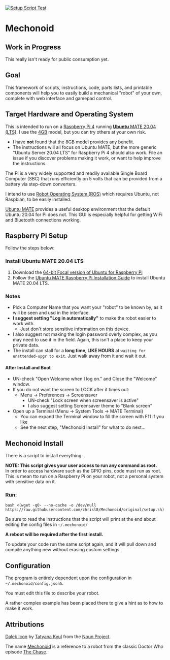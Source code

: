 [![Setup Script Test](https://github.com/chrisl8/Mechonoid/actions/workflows/setup.yml/badge.svg)](https://github.com/chrisl8/Mechonoid/actions/workflows/setup.yml)

# Mechonoid

## Work in Progress

This really isn't ready for public consumption yet.

## Goal

This framework of scripts, instructions, code, parts lists, and printable components will help you to easily build a mechanical "robot" of your own, complete with web interface and gamepad control.

## Target Hardware and Operating System

This is intended to run on a [Raspberry Pi 4](https://www.raspberrypi.com/products/raspberry-pi-4-model-b/) running [**Ubuntu** MATE 20.04 (LTS)](https://ubuntu-mate.org/download/arm64/focal/).  I use the [4GB](https://www.raspberrypi.com/products/raspberry-pi-4-model-b/) model, but you can try others at your own risk.  
 - I have **not** found that the 8GB model provides any benefit.
 - The instructions will all focus on Ubuntu MATE, but the more generic "Ubuntu Server 20.04 LTS" for Raspberry Pi 4 should also work. File an issue if you discover problems making it work, or want to help improve the instructions.

The Pi is a very widely supported and readily available Single Board Computer (SBC) that runs efficiently on 5 volts that can be provided from a battery via step-down converters.

I intend to use [Robot Operating System (ROS)](https://www.ros.org/) which requires Ubuntu, not Raspbian, to be easily installed.

[Ubuntu MATE](https://ubuntu-mate.org/raspberry-pi/) provides a useful desktop environment that the default Ubuntu 20.04 for Pi does not. This GUI is especially helpful for getting WiFi and Bluetooth connections working.


## Raspberry Pi Setup

Follow the steps below:

### Install Ubuntu MATE 20.04 LTS

1. Download the [64-bit Focal version of Ubuntu for Raspberry Pi](https://ubuntu-mate.org/download/arm64/focal/) 
2. Follow the [Ubuntu MATE Raspberry Pi Installation Guide](https://ubuntu-mate.org/raspberry-pi/install/) to install Ubuntu MATE 20.04 LTS.

### Notes
 - Pick a Computer Name that you want your "robot" to be known by, as it will be seen and usd in the interface.
 - **I suggest setting "Log in automatically"** to make the robot easier to work with.
   - Just don't store sensitive information on this device.
 - I also suggest not making the login password overly complex, as you may need to use it in the field. Again, this isn't a place to keep your private data.
 - The install can stall for a **long time, LIKE HOURS** at `waiting for unattended-upgr to exit`. Just walk away from it and wait it out.

#### After Install and Boot
 - UN-check "Open Welcome when I log on." and Close the "Welcome" window.
 - If you do not want the screen to LOCK after it times out:
   - Menu -> Preferences -> Screensaver
     - UN-check "Lock screen when screensaver is active"
     - I also suggest setting Screensaver theme to "Blank screen"
 - Open up a Terminal (Menu -> System Tools -> MATE Terminal)
   - You can expand the Terminal window to fill the screen with F11 if you like 
   - See the next step, "Mechonoid Install" for what to do next...

## Mechonoid Install
There is a script to install everything.

**NOTE: This script gives your user access to run any command as root.**  
In order to access hardware such as the GPIO pins, code must run as root.
This is mean tto run on a Raspberry Pi on your robot, not a personal system with sensitive data on it.

### Run:

```
bash <(wget -qO- --no-cache -o /dev/null https://raw.githubusercontent.com/chrisl8/Mechonoid/original/setup.sh)
```

Be sure to read the instructions that the script will print at the end about editing the config files in `~/.mechonoid/`

**A reboot will be required after the first install.**

To update your code run the same script again, and it will pull down and compile anything new without erasing custom settings.

## Configuration

The program is entirely dependent upon the configuration in `~/.mechonoid/config.json5`.  

You must edit this file to describe your robot.  

A rather complex example has been placed there to give a hint as to how to make it work.

## Attributions
[Dalek Icon](https://thenounproject.com/icon/dalek-1472703/) by [Tatyana Kyul](https://thenounproject.com/kyul/) from the [Noun Project](https://thenounproject.com/).

The name [Mechonoid](https://aliens.fandom.com/wiki/Mechonoid) is a reference to a robot from the classic Doctor Who episode [The Chase](https://en.wikipedia.org/wiki/The_Chase_(Doctor_Who)).